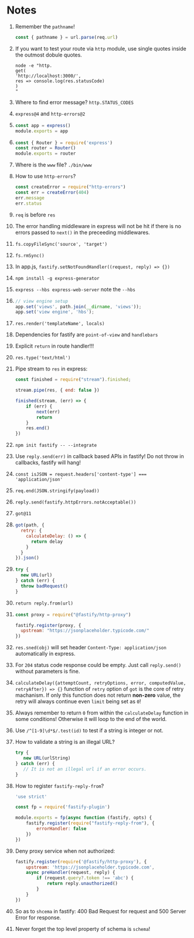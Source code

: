 # Notes

1. Remember the `pathname`!
   ```javascript
   const { pathname } = url.parse(req.url)
   ```

2. If you want to test your route via `http` module, use single quotes inside the outmost dobule quotes.
   ```
   node -e "http.
   get(
   'http://localhost:3000/',
   res => console.log(res.statusCode)
   )
   "
   ```

3. Where to find error message?
   `http.STATUS_CODES`

4. `express@4` and `http-errors@2`

5. 
   ```javascript
   const app = express()
   module.exports = app
   ```
6. 
   ```javascript
   const { Router } = require('express')
   const router = Router()
   module.exports = router
   ```

7. Where is the `www` file?
   `./bin/www`

8. How to use `http-errors`?

   ```javascript
   const createError = require("http-errors")
   const err = createError(404)
   err.message
   err.status
   ```

9. `req` is before `res`

10. The error handling middleware in express will not be hit if there is no errors passed to `next()` in the preceeding middlewares.

11. `fs.copyFileSync('source', 'target')`

12. `fs.rmSync()`

13. In app.js, `fastify.setNotFoundHandler((request, reply) => {})`

14. `npm install -g express-generator`

15. `express --hbs express-web-server` note the `--hbs`

16. 
    ```javascript
    // view engine setup
    app.set('views', path.join(__dirname, 'views'));
    app.set('view engine', 'hbs');
    ```

17. `res.render('templateName', locals)`

18. Dependencies for fastify are `point-of-view` and `handlebars`

19. Explicit `return` in route handler!!!

20. `res.type('text/html')`

21. Pipe stream to `res` in express:
    ```javascript
    const finished = require("stream").finished;

    stream.pipe(res, { end: false })

    finished(stream, (err) => {
        if (err) {
            next(err)
            return
        }
        res.end()
    })
    ```

22. `npm init fastify -- --integrate`

23. Use `reply.send(err)` in callback based APIs in fastify! Do not throw in callbacks, fastify will hang!

24. `const isJSON = request.headers['content-type'] === 'application/json'`

25. `req.end(JSON.stringify(payload))`

26. `reply.send(fastify.httpErrors.notAcceptable())`

27. `got@11`

28. 
    ```javascript
    got(path, {
      retry: {
        calculateDelay: () => {
          return delay
        }
      }
    }).json()
    ```
29. 
    ```javascript
    try {
      new URL(url)
    } catch (err) {
      throw badRequest()
    }
    ```
   
30. `return reply.from(url)`

31. 
    ```javascript
    const proxy = require("@fastify/http-proxy")

    fastify.register(proxy, {
      upstream: "https://jsonplaceholder.typicode.com/"
    })
    ```

32. `res.sned(obj)` will set header `Content-Type: application/json` automatically in express.

33. For `204` status code response could be empty. Just call `reply.send()` without parameters is fine.

34. `calculateDelay({attemptCount, retryOptions, error, computedValue, retryAfter}) => {}` function of `retry` option of `got` is the core of retry machanism. If only this function does not return **non-zero** value, the retry will always continue even `limit` being set as `0`!

35. Always remember to return `0` from within the `calculateDelay` function in some conditions! Otherwise it will loop to the end of the world.

36. Use `/^[1-9]\d*$/.test(id)` to test if a string is integer or not.

37. How to validate a string is an illegal URL?

    ```javascript
    try {
       new URL(urlString)
    } catch (err) {
       // It is not an illegal url if an error occurs.
    }
    ```

38. How to register `fastify-reply-from`?

    ```javascript
    'use strict'

    const fp = require('fastify-plugin')
    
    module.exports = fp(async function (fastify, opts) {
        fastify.register(require("fastify-reply-from"), {
            errorHandler: false
        })
    })
    ```
39. Deny proxy service when not authorized:

    ```javascript
    fastify.register(require('@fastify/http-proxy'), {
        upstream: 'https://jsonplaceholder.typicode.com',
        async preHandler(request, reply) {
            if (request.query?.token !== 'abc') {
                return reply.unauthorized()
            }
        }
    })
    ```

40. So as to `shcema` in fastify:
    400 Bad Request for request and 500 Server Error for response.

41. Never forget the top level property of schema is `schema`!
